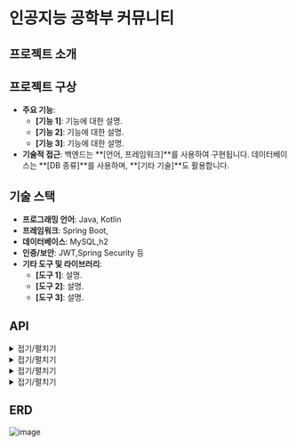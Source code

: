 # 인공지능 공학부 커뮤니티

## 프로젝트 소개


## 프로젝트 구상
- **주요 기능**: 
    - **[기능 1]**: 기능에 대한 설명.
    - **[기능 2]**: 기능에 대한 설명.
    - **[기능 3]**: 기능에 대한 설명.
- **기술적 접근**: 백엔드는 **[언어, 프레임워크]**를 사용하여 구현됩니다. 데이터베이스는 **[DB 종류]**를 사용하며, **[기타 기술]**도 활용합니다.

## 기술 스택
- **프로그래밍 언어**: Java, Kotlin
- **프레임워크**: Spring Boot, 
- **데이터베이스**: MySQL,h2
- **인증/보안**: JWT,Spring Security 등
- **기타 도구 및 라이브러리**:
    - **[도구 1]**: 설명.
    - **[도구 2]**: 설명.
    - **[도구 3]**: 설명.

## API
 <details><summary>접기/펼치기
 </summary>
     접은 내용(ex 소스 코드)
 </details> 

  <details><summary>접기/펼치기
 </summary>
     접은 내용(ex 소스 코드)
 </details> 

  <details><summary>접기/펼치기
 </summary>
     접은 내용(ex 소스 코드)
 </details> 

  <details><summary>접기/펼치기
 </summary>
     접은 내용(ex 소스 코드)
 </details> 

## ERD
![image](https://github.com/user-attachments/assets/2cf550e4-df68-45cc-b5cd-0f7d88839ed4)



